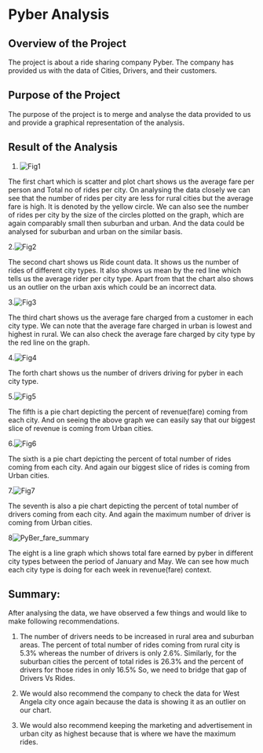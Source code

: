 # Pyber Analysis

## Overview of the Project
The project is about a ride sharing company Pyber. The company has provided us with the data of Cities, Drivers, and their customers.

## Purpose of the Project
The purpose of the project is to merge and analyse the data provided to us and provide a graphical representation of the analysis.

## Result of the Analysis
1. ![Fig1](https://user-images.githubusercontent.com/90114686/135897488-f1bd2a9b-f99a-4d86-85bc-52ba9d6312b6.png)

The first chart which is scatter and plot chart shows us the average fare per person and Total no of rides per city.
On analysing the data closely we can see that the number of rides per city are less for rural cities but the average fare is high. It is denoted by the yellow circle. We can also see the number of rides per city by the size of the circles plotted on the graph, which are again comparably small then suburban and urban. And the data could be analysed for suburban and urban on the similar basis.


2.![Fig2](https://user-images.githubusercontent.com/90114686/135897515-7965fe52-1209-4b23-a547-bced3bf0f78f.png)

The second chart shows us Ride count data. It shows us the number of rides of different city types. It also shows us mean by the red line which tells us the average rider per city type. Apart from that the chart also shows us an outlier on the urban axis which could be an incorrect data.


3.![Fig3](https://user-images.githubusercontent.com/90114686/135897537-3b7cba67-b91b-4dca-a2e9-63f20c9a8cbd.png)

The third chart shows us the average fare charged from a customer in each city type. We can note that the average fare charged in urban is lowest and highest in rural. We can also check the average fare charged by city type by the red line on the graph.


4.![Fig4](https://user-images.githubusercontent.com/90114686/135897556-eadcde65-a691-4b85-b653-a1fc9d40fe8a.png)

The forth chart shows us the number of drivers driving for pyber in each city type.


5.![Fig5](https://user-images.githubusercontent.com/90114686/135897577-0eac36a4-1330-4f18-8016-65462c4f6d6a.png)


The fifth is a pie chart depicting the percent of revenue(fare) coming from each city. And on seeing the above graph we can easily say that our biggest slice of revenue is coming from Urban cities.

6.![Fig6](https://user-images.githubusercontent.com/90114686/135897593-bdd29297-a79a-4615-8647-57ff9b248597.png)

The sixth is a pie chart depicting the percent of total number of rides coming from each city. And again our biggest slice of rides is coming from Urban cities.


7.![Fig7](https://user-images.githubusercontent.com/90114686/135897777-2b42116e-56f0-45ee-bc7a-db47d63e5588.png)

The seventh is also a pie chart depicting the percent of total number of drivers coming from each city. And again the maximum number of driver is coming from Urban cities.


8![PyBer_fare_summary](https://user-images.githubusercontent.com/90114686/135897794-eac0c153-15b4-4ce2-aa68-f334bcc62916.png)

The eight is a line graph which shows total fare earned by pyber in different city types between the period of January and May. We can see how much each city type is doing for each week in revenue(fare) context.  

## Summary:
After analysing the data, we have observed a few things and would like to make following recommendations. 
1. The number of drivers needs to be increased in rural area and suburban areas. The percent of total number of rides coming from rural city is 5.3% whereas the number of drivers is only 2.6%.  Similarly, for the suburban cities the percent of total rides is 26.3% and the percent of drivers for those rides in only 16.5%
So, we need to bridge that gap of Drivers Vs Rides.

2. We would also recommend the company to check the data for West Angela city once again because the data is showing it as an outlier on our chart. 

3. We would also recommend keeping the marketing and advertisement in urban city as highest because that is where we have the maximum rides.
